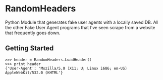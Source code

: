 # RandomHeaders

Python Module that generates fake user agents with a locally saved DB.  All the other Fake User Agent programs that I've seen scrape from a website that frequently goes down.

## Getting Started

```>>> import RandomHeaders
>>> header = RandomHeaders.LoadHeader()
>>> print header
{'User-Agent': 'Mozilla/5.0 (X11; U; Linux i686; en-US) AppleWebKit/532.0 (KHTML'}
```
